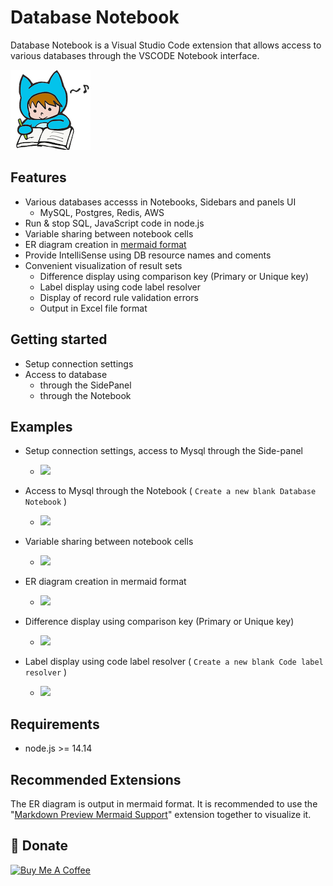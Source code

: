 # Database Notebook

Database Notebook is a Visual Studio Code extension that allows access to various databases through the VSCODE Notebook interface.

![logo](./media/logo128.png)

## Features

- Various databases accesss in Notebooks, Sidebars and panels UI
  - MySQL, Postgres, Redis, AWS
- Run & stop SQL, JavaScript code in node.js
- Variable sharing between notebook cells
- ER diagram creation in [mermaid format](https://mermaid.js.org/syntax/entityRelationshipDiagram.html)
- Provide IntelliSense using DB resource names and coments
- Convenient visualization of result sets
  - Difference display using comparison key (Primary or Unique key)
  - Label display using code label resolver
  - Display of record rule validation errors
  - Output in Excel file format

## Getting started

- Setup connection settings
- Access to database
  - through the SidePanel
  - through the Notebook

## Examples

- Setup connection settings, access to Mysql through the Side-panel

  - ![](https://raw.githubusercontent.com/l-v-yonsama/db-notebook/main/docs/images/01_setup.gif)

- Access to Mysql through the Notebook ( `Create a new blank Database Notebook` )

  - ![](https://raw.githubusercontent.com/l-v-yonsama/db-notebook/main/docs/images/02_notebook.gif)

- Variable sharing between notebook cells

  - ![](https://raw.githubusercontent.com/l-v-yonsama/db-notebook/main/docs/images/03_variable_sharing.gif)

- ER diagram creation in mermaid format

  - ![](https://raw.githubusercontent.com/l-v-yonsama/db-notebook/main/docs/images/04_er_diagram.gif)

- Difference display using comparison key (Primary or Unique key)

  - ![](https://raw.githubusercontent.com/l-v-yonsama/db-notebook/main/docs/images/05_diff.gif)

- Label display using code label resolver ( `Create a new blank Code label resolver` )

  - ![](https://raw.githubusercontent.com/l-v-yonsama/db-notebook/main/docs/images/06_label_display.gif)

## Requirements

- node.js >= 14.14

## Recommended Extensions

The ER diagram is output in mermaid format.
It is recommended to use the "[Markdown Preview Mermaid Support](https://marketplace.visualstudio.com/items?itemName=bierner.markdown-mermaid)" extension together to visualize it.

## 🎁 Donate

<a href="https://www.buymeacoffee.com/lvyoshiokaI">
  <img src="https://cdn.buymeacoffee.com/buttons/default-orange.png" alt="Buy Me A Coffee" height="41" width="174">
</a>
